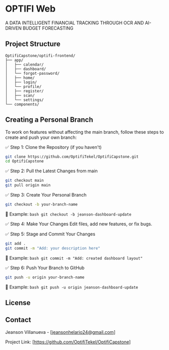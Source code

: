 
# OPTIFI Web

A DATA INTELLIGENT FINANCIAL TRACKING THROUGH OCR AND AI-DRIVEN BUDGET FORECASTING

## Project Structure

```
OptifiCapstone/optifi-frontend/
├── app/
│   ├── calendar/
│   ├── dashboard/
│   └── forgot-password/
│   ├── home/
│   ├── login/
│   └── profile/
│   ├── register/
│   ├── scan/
│   └── settings/
└── components/
```





## Creating a Personal Branch
To work on features without affecting the main branch, follow these steps to create and push your own branch:

✅ Step 1: Clone the Repository (if you haven't)
  ```bash
  git clone https://github.com/OptifiTekel/OptifiCapstone.git
  cd OptifiCapstone
  ```
  
✅ Step 2: Pull the Latest Changes from main
  ```bash
  git checkout main
  git pull origin main
  ```

✅ Step 3: Create Your Personal Branch
  ```bash
  git checkout -b your-branch-name
  ```
  📌 Example:
    ```bash
              git checkout -b jeanson-dashboard-update
    ```
              
✅ Step 4: Make Your Changes
Edit files, add new features, or fix bugs.

✅ Step 5: Stage and Commit Your Changes
  ```bash
  git add .
  git commit -m "Add: your description here"
  ```
  📌 Example:
    ```bash
              git commit -m "Add: created dashboard layout"
    ```
              
✅ Step 6: Push Your Branch to GitHub
  ```bash
  git push -u origin your-branch-name
```
  📌 Example:
    ```bash
            git push -u origin jeanson-dashboard-update
    ```



## License

## Contact

Jeanson Villanueva - [jeansonhelario24@gmail.com]

Project Link: [https://github.com/OptifiTekel/OptifiCapstone]
